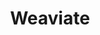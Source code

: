 ---
title: Weaviate
categories:
  - vector-database
docs:
  - id: java
    url: https://java.testcontainers.org/modules/weaviate/
    example: |
      ```java
      var weaviate = new WeaviateContainer("semitechnologies/weaviate:1.23.9");
      ```
  - id: go
    url: https://golang.testcontainers.org/modules/weaviate/
    example: |
      ```go
      weaviateContainer, err := weaviate.RunContainer(ctx, testcontainers.WithImage("semitechnologies/weaviate:1.23.9"))
      ```
description: |
  Weaviate is an open source, AI-native vector database that helps developers create intuitive and reliable AI-powered applications.
---